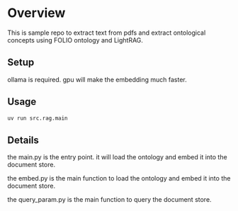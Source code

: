 # Overview

This is sample repo to extract text from pdfs and extract ontological concepts using FOLIO ontology and LightRAG.

## Setup

ollama is required.
gpu will make the embedding much faster.

## Usage

```bash
uv run src.rag.main
```

## Details

the main.py is the entry point. it will load the ontology and embed it into the document store.

the embed.py is the main function to load the ontology and embed it into the document store.

the query_param.py is the main function to query the document store.
